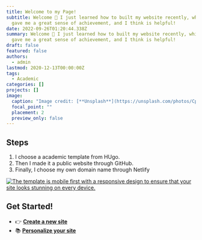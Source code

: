 ```yaml
---
title: Welcome to my Page!
subtitle: Welcome 👋 I just learned how to built my website recently, which has
  gave me a great sense of achievement, and I think is helpful!
date: 2022-09-26T01:20:44.338Z
summary: Welcome 👋 I just learned how to built my website recently, which has
  gave me a great sense of achievement, and I think is helpful!
draft: false
featured: false
authors:
  - admin
lastmod: 2020-12-13T00:00:00Z
tags:
  - Academic
categories: []
projects: []
image:
  caption: "Image credit: [**Unsplash**](https://unsplash.com/photos/CpkOjOcXdUY)"
  focal_point: ""
  placement: 2
  preview_only: false
---
```

## S﻿teps

1. I﻿ choose a academic template from HUgo.
2. T﻿hen I made it a public website through GitHub.
3. F﻿inally, I choose my own domain name through Netlify

[![The template is mobile first with a responsive design to ensure that your site looks stunning on every device.](https://raw.githubusercontent.com/wowchemy/wowchemy-hugo-modules/main/starters/academic/preview.png)](https://wowchemy.com)

## Get Started!

* 👉 **[Create a new site](https://wowchemy.com/templates/)**
* 📚 **[Personalize your site](https://wowchemy.com/docs/)**